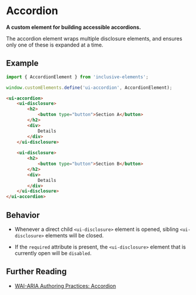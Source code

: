 # Accordion

**A custom element for building accessible accordions.**

The accordion element wraps multiple disclosure elements, and ensures only one of these is expanded at a time.

## Example

```js
import { AccordionElement } from 'inclusive-elements';

window.customElements.define('ui-accordion', AccordionElement);
```

```html
<ui-accordion>
    <ui-disclosure>
        <h2>
            <button type="button">Section A</button>
        </h2>
        <div>
            Details
        </div>
    </ui-disclosure>
    
    <ui-disclosure>
        <h2>
            <button type="button">Section B</button>
        </h2>
        <div>
            Details
        </div>
    </ui-disclosure>
</ui-accordion>
```

## Behavior

-   Whenever a direct child `<ui-disclosure>` element is opened, sibling `<ui-disclosure>` elements will be closed.

-   If the `required` attribute is present, the `<ui-disclosure>` element that is currently open will be `disabled`.

## Further Reading

-   [WAI-ARIA Authoring Practices: Accordion](https://www.w3.org/WAI/ARIA/apg/patterns/accordion/)

